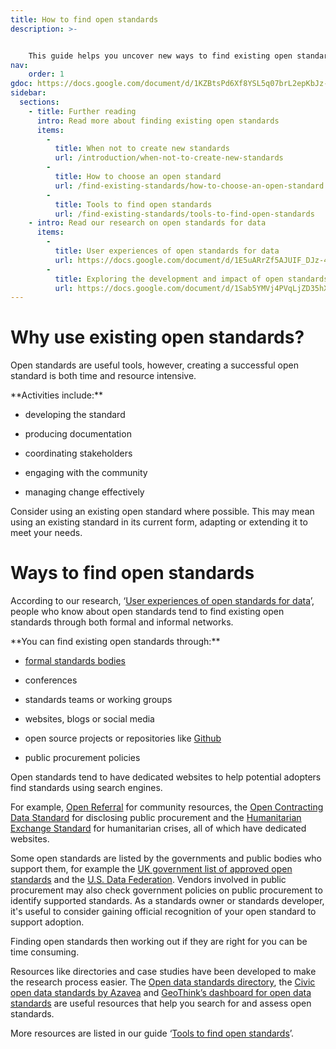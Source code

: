 ```yaml
---
title: How to find open standards
description: >- 


    This guide helps you uncover new ways to find existing open standards.
nav:
    order: 1
gdoc: https://docs.google.com/document/d/1KZBtsPd6Xf8YSL5q07brL2epKbJz-zi14VUEDdjI5Kg/edit?usp=sharing
sidebar:
  sections:
    - title: Further reading
      intro: Read more about finding existing open standards
      items:
        -          
          title: When not to create new standards
          url: /introduction/when-not-to-create-new-standards
        -          
          title: How to choose an open standard
          url: /find-existing-standards/how-to-choose-an-open-standard
        -          
          title: Tools to find open standards
          url: /find-existing-standards/tools-to-find-open-standards
    - intro: Read our research on open standards for data
      items:
        -          
          title: User experiences of open standards for data
          url: https://docs.google.com/document/d/1E5uARrZf5AJUIF_DJz-42_793EY_Dwk7n7B3bMn3x5A/edit?usp=sharing
        -          
          title: Exploring the development and impact of open standards for data
          url: https://docs.google.com/document/d/1Sab5YMVj4PVqLjZD35hX8FTnMeeP6gLGG0xszuRMIaM/edit?usp=sharing    
---
```


# Why use existing open standards?

Open standards are useful tools, however, creating a successful open standard is both time and resource intensive. 

<div class="callout" markdown="1">
**Activities include:**

* developing the standard

* producing documentation 

* coordinating stakeholders

* engaging with the community

* managing change effectively
</div>

Consider using an existing open standard where possible. This may mean using an existing standard in its current form, adapting or extending it to meet your needs.

# Ways to find open standards

According to our research, ‘[User experiences of open standards for data](https://docs.google.com/document/d/1E5uARrZf5AJUIF_DJz-42_793EY_Dwk7n7B3bMn3x5A/edit?usp=sharing)’, people who know about open standards tend to find existing open standards through both formal and informal networks.

<div class="callout" markdown="1">
**You can find existing open standards through:**

* [formal standards bodies](https://www.iso.org/members.html)

* conferences

* standards teams or working groups

* websites, blogs or social media

* open source projects or repositories like [Github](https://github.com/)

* public procurement policies
</div>

Open standards tend to have dedicated websites to help potential adopters find standards using search engines. 

For example, [Open Referral](https://openreferral.org/) for community resources, the [Open Contracting Data Standard](http://standard.open-contracting.org/) for disclosing public procurement and the [Humanitarian Exchange Standard](http://hxlstandard.org/) for humanitarian crises, all of which have dedicated websites.

Some open standards are listed by the governments and public bodies who support them, for example the [UK government list of approved open standards](https://www.gov.uk/government/publications/open-standards-for-government) and the [U.S. Data Federation](https://federation.data.gov/). Vendors involved in public procurement may also check government policies on public procurement to identify supported standards. As a standards owner or standards developer, it's useful to consider gaining official recognition of your open standard to support adoption.

Finding open standards then working out if they are right for you can be time consuming. 

Resources like directories and case studies have been developed to make the research process easier. The [Open data standards directory](http://datastandards.directory/), the [Civic open data standards by Azavea](https://azavea.gitbooks.io/open-data-standards/content/) and [GeoThink’s dashboard for open data standards](https://docs.google.com/spreadsheets/d/12wcUhE6waDz0RPT81E5aebcJf58AH92FstMZQKy5kRc/edit#gid=1514863604) are useful resources that help you search for and assess open standards.

More resources are listed in our guide ‘[Tools to find open standards](/find-existing-standards/tools-to-find-open-standards)’.
